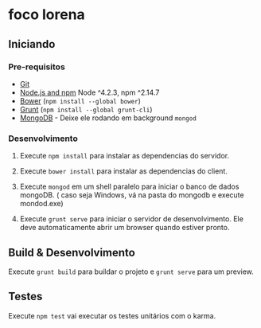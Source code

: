 # foco lorena


## Iniciando

### Pre-requisitos

- [Git](https://git-scm.com/)
- [Node.js and npm](nodejs.org) Node ^4.2.3, npm ^2.14.7
- [Bower](bower.io) (`npm install --global bower`)
- [Grunt](http://gruntjs.com/) (`npm install --global grunt-cli`)
- [MongoDB](https://www.mongodb.org/) - Deixe ele rodando em background `mongod`

### Desenvolvimento

1. Execute `npm install` para instalar as dependencias do servidor.

2. Execute `bower install` para instalar as dependencias do client.

3. Execute `mongod` em um shell paralelo para iniciar o banco de dados mongoDB. ( caso seja Windows, vá na pasta do mongodb e execute mondod.exe)

4. Execute `grunt serve` para iniciar o servidor de desenvolvimento. Ele deve automaticamente abrir um browser quando estiver pronto.

## Build & Desenvolvimento

Execute `grunt build` para buildar o projeto e `grunt serve` para um preview.

## Testes

Execute `npm test` vai executar os testes unitários com o karma.

